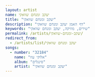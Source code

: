 ```yaml
---
layout: artist
name: יעקב ומנחם שוואקי
title: "יעקב ומנחם שוואקי"
description: "דף האמן יעקב ומנחם שוואקי"
keywords: "שירים, מוזיקה, יעקב ומנחם שוואקי"
permalink: /artists/יעקב-ומנחם-שוואקי/
redirect_from:
  - /artists/list/יעקב ומנחם שוואקי
songs:
  - number: "32184"
    name: "אלוקי עוז"
    album: "סינגלים"
    artist: "יעקב ומנחם שוואקי"
---
```

